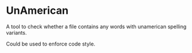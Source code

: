 # UnAmerican
A tool to check whether a file contains any words with unamerican spelling variants.

Could be used to enforce code style.
